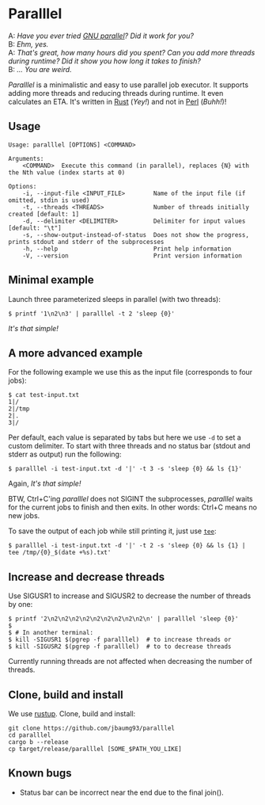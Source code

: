 # Paralllel

A: _Have you ever tried [GNU parallel](https://www.gnu.org/software/parallel/)? Did it work for you?_  
B: _Ehm, yes._  
A: _That's great, how many hours did you spent? Can you add more threads during runtime? Did it show you how long it takes to finish?_  
B: _... You are weird._  

_Paralllel_ is a minimalistic and easy to use parallel job executor. It supports adding more threads and reducing threads during runtime. It even calculates an ETA. It's written in [Rust](https://www.rust-lang.org) (_Yey!_) and not in [Perl](https://www.youtube.com/watch?v=noQcWra6sbU) (_Buhh!_)!

## Usage

    Usage: paralllel [OPTIONS] <COMMAND>

    Arguments:
        <COMMAND>  Execute this command (in parallel), replaces {N} with the Nth value (index starts at 0)

    Options:
        -i, --input-file <INPUT_FILE>        Name of the input file (if omitted, stdin is used)
        -t, --threads <THREADS>              Number of threads initially created [default: 1]
        -d, --delimiter <DELIMITER>          Delimiter for input values [default: "\t"]
        -s, --show-output-instead-of-status  Does not show the progress, prints stdout and stderr of the subprocesses
        -h, --help                           Print help information
        -V, --version                        Print version information

## Minimal example

Launch three parameterized sleeps in parallel (with two threads):

    $ printf '1\n2\n3' | paralllel -t 2 'sleep {0}'

_It's that simple!_

## A more advanced example

For the following example we use this as the input file (corresponds to four jobs):

    $ cat test-input.txt
    1|/
    2|/tmp
    2|.
    3|/

Per default, each value is separated by tabs but here we use `-d` to set a custom delimiter. To start with three threads and no status bar (stdout and stderr as output) run the following:

    $ paralllel -i test-input.txt -d '|' -t 3 -s 'sleep {0} && ls {1}'

Again, _It's that simple!_

BTW, Ctrl+C'ing _paralllel_ does not SIGINT the subprocesses, _paralllel_ waits for the current jobs to finish and then exits. In other words: Ctrl+C means no new jobs. 

To save the output of each job while still printing it, just use [`tee`](https://man7.org/linux/man-pages/man1/tee.1.html):

    $ paralllel -i test-input.txt -d '|' -t 2 -s 'sleep {0} && ls {1} | tee /tmp/{0}_$(date +%s).txt'

## Increase and decrease threads

Use SIGUSR1 to increase and SIGUSR2 to decrease the number of threads by one:

    $ printf '2\n2\n2\n2\n2\n2\n2\n2\n2\n2\n' | paralllel 'sleep {0}'
    $
    $ # In another terminal:
    $ kill -SIGUSR1 $(pgrep -f paralllel)  # to increase threads or
    $ kill -SIGUSR2 $(pgrep -f paralllel)  # to to decrease threads

Currently running threads are not affected when decreasing the number of threads.

## Clone, build and install

We use [rustup](https://rustup.rs). Clone, build and install:

    git clone https://github.com/jbaumg93/paralllel
    cd paralllel
    cargo b --release
    cp target/release/paralllel [SOME_$PATH_YOU_LIKE]

## Known bugs

- Status bar can be incorrect near the end due to the final join(). 